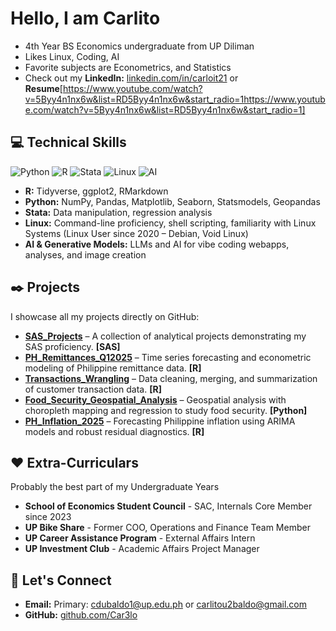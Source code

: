 # Hello, I am **Carlito**
- 4th Year BS Economics undergraduate from UP Diliman
- Likes Linux, Coding, AI
- Favorite subjects are Econometrics, and Statistics
- Check out my **LinkedIn:** [linkedin.com/in/carloit21](https://www.linkedin.com/in/carloit21/) or **Resume**[https://www.youtube.com/watch?v=5Byy4n1nx6w&list=RD5Byy4n1nx6w&start_radio=1https://www.youtube.com/watch?v=5Byy4n1nx6w&list=RD5Byy4n1nx6w&start_radio=1]

## :computer: Technical Skills

![Python](https://img.shields.io/badge/python-3670A0?style=for-the-badge&logo=python&logoColor=ffdd54)
![R](https://img.shields.io/badge/r-%23276DC3.svg?style=for-the-badge&logo=r&logoColor=white)
![Stata](https://img.shields.io/badge/Stata-00599C?style=for-the-badge&logo=stata&logoColor=white)
![Linux](https://img.shields.io/badge/Linux-FCC624?style=for-the-badge&logo=linux&logoColor=black)
![AI](https://img.shields.io/badge/AI-FF6600?style=for-the-badge&logo=openai&logoColor=white)

* **R:** Tidyverse, ggplot2, RMarkdown  
* **Python:** NumPy, Pandas, Matplotlib, Seaborn, Statsmodels, Geopandas
* **Stata:** Data manipulation, regression analysis 
* **Linux:** Command-line proficiency, shell scripting, familiarity with Linux Systems (Linux User since 2020 – Debian, Void Linux)  
* **AI & Generative Models:** LLMs and AI for vibe coding webapps, analyses, and image creation

## :black_nib: Projects

I showcase all my projects directly on GitHub:

- **[SAS_Projects](https://github.com/Car3lo/SAS_Projects)** – A collection of analytical projects demonstrating my SAS proficiency. **[SAS]**
- **[PH_Remittances_Q12025](https://github.com/Car3lo/PH_Remittances_Q12025)** – Time series forecasting and econometric modeling of Philippine remittance data. **[R]**
- **[Transactions_Wrangling](https://github.com/Car3lo/Transactions_Wrangling)** – Data cleaning, merging, and summarization of customer transaction data. **[R]**
- **[Food_Security_Geospatial_Analysis](https://github.com/Car3lo/Food_Security_Geospatial_Analysis)** – Geospatial analysis with choropleth mapping and regression to study food security. **[Python]**
- **[PH_Inflation_2025](https://github.com/Car3lo/PH_Inflation_2025)** – Forecasting Philippine inflation using ARIMA models and robust residual diagnostics. **[R]**

## :heart: Extra-Curriculars

Probably the best part of my Undergraduate Years
- **School of Economics Student Council** - SAC, Internals Core Member since 2023
- **UP Bike Share** - Former COO, Operations and Finance Team Member
- **UP Career Assistance Program** - External Affairs Intern
- **UP Investment Club** - Academic Affairs Project Manager

## :envelope_with_arrow: Let's Connect  
* **Email:** Primary: [cdubaldo1@up.edu.ph](mailto:cdubaldo1@up.edu.ph) or [carlitou2baldo@gmail.com](mailto:carlitou2baldo@gmail.com)
* **GitHub:** [github.com/Car3lo](https://github.com/Car3lo)
